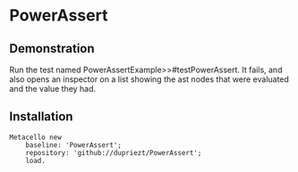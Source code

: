 # PowerAssert

## Demonstration
Run the test named PowerAssertExample>>#testPowerAssert. It fails, and also opens an inspector on a list showing the ast nodes that were evaluated and the value they had.

## Installation
```Smalltalk
Metacello new
    baseline: 'PowerAssert';
    repository: 'github://dupriezt/PowerAssert';
    load.
```

